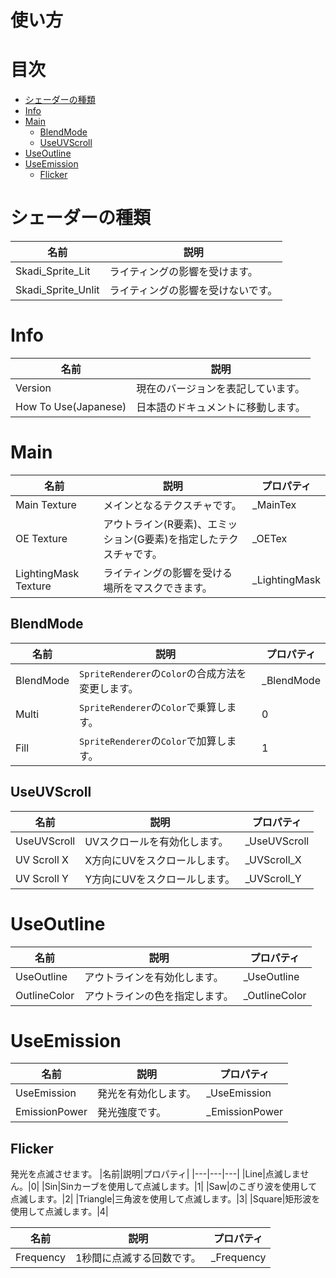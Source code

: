 # 使い方

# 目次
* [シェーダーの種類](#シェーダーの種類)
* [Info](#Info)
* [Main](#Main)
  * [BlendMode](##BlendMode)
  * [UseUVScroll](##UseUVScroll)
* [UseOutline](#UseOutline)
* [UseEmission](#UseEmission)
  * [Flicker](##Flicker)


# シェーダーの種類
|名前|説明|
|---|---|
|Skadi_Sprite_Lit|ライティングの影響を受けます。|
|Skadi_Sprite_Unlit|ライティングの影響を受けないです。|

# Info
|名前|説明|
|---|---|
|Version|現在のバージョンを表記しています。|
|How To Use(Japanese)|日本語のドキュメントに移動します。|

# Main
|名前|説明|プロパティ|
|---|---|---|
|Main Texture|メインとなるテクスチャです。|_MainTex|
|OE Texture|アウトライン(R要素)、エミッション(G要素)を指定したテクスチャです。|_OETex|
|LightingMask Texture|ライティングの影響を受ける場所をマスクできます。|_LightingMask|

## BlendMode
|名前|説明|プロパティ|
|---|---|---|
|BlendMode|`SpriteRenderer`の`Color`の合成方法を変更します。|_BlendMode|
|Multi|`SpriteRenderer`の`Color`で乗算します。|0|
|Fill|`SpriteRenderer`の`Color`で加算します。|1|

## UseUVScroll 
|名前|説明|プロパティ|
|---|---|---|
|UseUVScroll|UVスクロールを有効化します。|_UseUVScroll|
|UV Scroll X|X方向にUVをスクロールします。|_UVScroll_X|
|UV Scroll Y|Y方向にUVをスクロールします。|_UVScroll_Y|

# UseOutline
|名前|説明|プロパティ|
|---|---|---|
|UseOutline|アウトラインを有効化します。|_UseOutline|
|OutlineColor|アウトラインの色を指定します。|_OutlineColor|

# UseEmission
|名前|説明|プロパティ|
|---|---|---|
|UseEmission|発光を有効化します。|_UseEmission|
|EmissionPower|発光強度です。|_EmissionPower|

## Flicker
発光を点滅させます。
|名前|説明|プロパティ|
|---|---|---|
|Line|点滅しません。|0|
|Sin|Sinカーブを使用して点滅します。|1|
|Saw|のこぎり波を使用して点滅します。|2|
|Triangle|三角波を使用して点滅します。|3|
|Square|矩形波を使用して点滅します。|4|

|名前|説明|プロパティ|
|---|---|----|
|Frequency|1秒間に点滅する回数です。|_Frequency|
